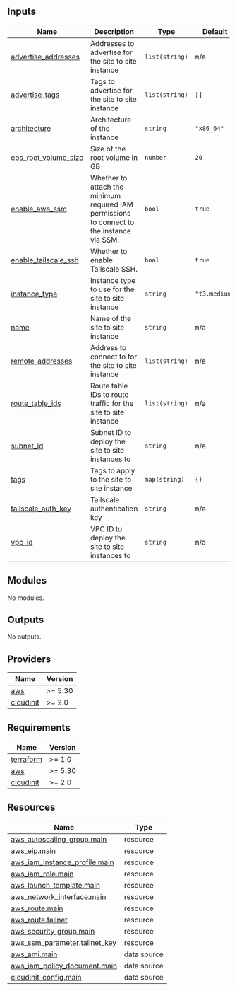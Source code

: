 <!-- BEGIN_TF_DOCS -->




## Inputs

| Name | Description | Type | Default | Required |
|------|-------------|------|---------|:--------:|
| <a name="input_advertise_addresses"></a> [advertise\_addresses](#input\_advertise\_addresses) | Addresses to advertise for the site to site instance | `list(string)` | n/a | yes |
| <a name="input_advertise_tags"></a> [advertise\_tags](#input\_advertise\_tags) | Tags to advertise for the site to site instance | `list(string)` | `[]` | no |
| <a name="input_architecture"></a> [architecture](#input\_architecture) | Architecture of the instance | `string` | `"x86_64"` | no |
| <a name="input_ebs_root_volume_size"></a> [ebs\_root\_volume\_size](#input\_ebs\_root\_volume\_size) | Size of the root volume in GB | `number` | `20` | no |
| <a name="input_enable_aws_ssm"></a> [enable\_aws\_ssm](#input\_enable\_aws\_ssm) | Whether to attach the minimum required IAM permissions to connect to the instance via SSM. | `bool` | `true` | no |
| <a name="input_enable_tailscale_ssh"></a> [enable\_tailscale\_ssh](#input\_enable\_tailscale\_ssh) | Whether to enable Tailscale SSH. | `bool` | `true` | no |
| <a name="input_instance_type"></a> [instance\_type](#input\_instance\_type) | Instance type to use for the site to site instance | `string` | `"t3.medium"` | no |
| <a name="input_name"></a> [name](#input\_name) | Name of the site to site instance | `string` | n/a | yes |
| <a name="input_remote_addresses"></a> [remote\_addresses](#input\_remote\_addresses) | Address to connect to for the site to site instance | `list(string)` | n/a | yes |
| <a name="input_route_table_ids"></a> [route\_table\_ids](#input\_route\_table\_ids) | Route table IDs to route traffic for the site to site instance | `list(string)` | n/a | yes |
| <a name="input_subnet_id"></a> [subnet\_id](#input\_subnet\_id) | Subnet ID to deploy the site to site instances to | `string` | n/a | yes |
| <a name="input_tags"></a> [tags](#input\_tags) | Tags to apply to the site to site instance | `map(string)` | `{}` | no |
| <a name="input_tailscale_auth_key"></a> [tailscale\_auth\_key](#input\_tailscale\_auth\_key) | Tailscale authentication key | `string` | n/a | yes |
| <a name="input_vpc_id"></a> [vpc\_id](#input\_vpc\_id) | VPC ID to deploy the site to site instances to | `string` | n/a | yes |

## Modules

No modules.

## Outputs

No outputs.

## Providers

| Name | Version |
|------|---------|
| <a name="provider_aws"></a> [aws](#provider\_aws) | >= 5.30 |
| <a name="provider_cloudinit"></a> [cloudinit](#provider\_cloudinit) | >= 2.0 |

## Requirements

| Name | Version |
|------|---------|
| <a name="requirement_terraform"></a> [terraform](#requirement\_terraform) | >= 1.0 |
| <a name="requirement_aws"></a> [aws](#requirement\_aws) | >= 5.30 |
| <a name="requirement_cloudinit"></a> [cloudinit](#requirement\_cloudinit) | >= 2.0 |

## Resources

| Name | Type |
|------|------|
| [aws_autoscaling_group.main](https://registry.terraform.io/providers/hashicorp/aws/latest/docs/resources/autoscaling_group) | resource |
| [aws_eip.main](https://registry.terraform.io/providers/hashicorp/aws/latest/docs/resources/eip) | resource |
| [aws_iam_instance_profile.main](https://registry.terraform.io/providers/hashicorp/aws/latest/docs/resources/iam_instance_profile) | resource |
| [aws_iam_role.main](https://registry.terraform.io/providers/hashicorp/aws/latest/docs/resources/iam_role) | resource |
| [aws_launch_template.main](https://registry.terraform.io/providers/hashicorp/aws/latest/docs/resources/launch_template) | resource |
| [aws_network_interface.main](https://registry.terraform.io/providers/hashicorp/aws/latest/docs/resources/network_interface) | resource |
| [aws_route.main](https://registry.terraform.io/providers/hashicorp/aws/latest/docs/resources/route) | resource |
| [aws_route.tailnet](https://registry.terraform.io/providers/hashicorp/aws/latest/docs/resources/route) | resource |
| [aws_security_group.main](https://registry.terraform.io/providers/hashicorp/aws/latest/docs/resources/security_group) | resource |
| [aws_ssm_parameter.tailnet_key](https://registry.terraform.io/providers/hashicorp/aws/latest/docs/resources/ssm_parameter) | resource |
| [aws_ami.main](https://registry.terraform.io/providers/hashicorp/aws/latest/docs/data-sources/ami) | data source |
| [aws_iam_policy_document.main](https://registry.terraform.io/providers/hashicorp/aws/latest/docs/data-sources/iam_policy_document) | data source |
| [cloudinit_config.main](https://registry.terraform.io/providers/hashicorp/cloudinit/latest/docs/data-sources/config) | data source |
<!-- END_TF_DOCS -->
